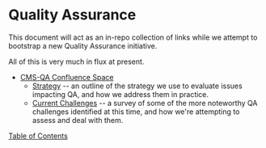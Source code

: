 # Quality Assurance

This document will act as an in-repo collection of links while we attempt to bootstrap a new Quality Assurance initiative.

All of this is very much in flux at present.

- [CMS-QA Confluence Space](https://va-gov.atlassian.net/wiki/spaces/CMSQA/overview?homepageId=1814626528)
  - [Strategy](https://va-gov.atlassian.net/wiki/spaces/CMSQA/pages/1814724630/Quality+Assurance+and+Testing+Strategy) -- an outline of the strategy we use to evaluate issues impacting QA, and how we address them in practice.
  - [Current Challenges](https://va-gov.atlassian.net/wiki/spaces/CMSQA/pages/1812987905/Current+Challenges+Facing+the+Project) -- a survey of some of the more noteworthy QA challenges identified at this time, and how we're attempting to assess and deal with them.

[Table of Contents](../README.md)
